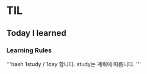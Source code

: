# TIL

## Today I learned

### Learning Rules

'''bash
 1study / 1day 합니다.
 study는 계획에 따릅니다.
'''

### 